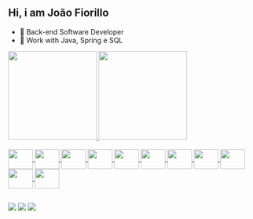 ## Hi, i am João Fiorillo

- 🔭 Back-end Software Developer
- 🌱 Work with Java, Spring e SQL 
 <a href="https://github.com/jaofiorillo">
  <img height="180em" src="https://github-readme-stats.vercel.app/api?username=jaofiorillo&show_icons=true&theme=dark&include_all_commits=true&count_private=true"/>
  <img height="180em" src="https://github-readme-stats.vercel.app/api/top-langs/?username=jaofiorillo&layout=compact&langs_count=7&theme=dark"/>
</div>

<div style="display: inline_block"><br>
    <img align="center" alt height="40" width="50"<img src="https://cdn.jsdelivr.net/gh/devicons/devicon/icons/java/java-original.svg" />
    <img align="center" alt height="40" width="50" <img src="https://cdn.jsdelivr.net/gh/devicons/devicon/icons/spring/spring-original.svg" />
    <img align="center" alt height="40" width="50"<img src="https://cdn.jsdelivr.net/gh/devicons/devicon/icons/mysql/mysql-original.svg" />
    <img align="center" alt height="40" width="50" <img src="https://cdn.jsdelivr.net/gh/devicons/devicon/icons/postgresql/postgresql-original.svg" />
    <img align="center" alt height="40" width="50" <img src="https://cdn.jsdelivr.net/gh/devicons/devicon/icons/oracle/oracle-original.svg" />
    <img align="center" alt height="40" width="50" <img src="https://cdn.jsdelivr.net/gh/devicons/devicon/icons/docker/docker-plain.svg" />
    <img align="center" alt height="40" width="50" <img src="https://cdn.jsdelivr.net/gh/devicons/devicon/icons/c/c-original.svg" />
    <img align="center" alt height="40" width="50" <img src="https://cdn.jsdelivr.net/gh/devicons/devicon/icons/csharp/csharp-original.svg" />
    <img align="center" alt height="40" width="50" <img src="https://cdn.jsdelivr.net/gh/devicons/devicon/icons/android/android-original.svg" />
    <img align="center" alt height="40" width="50" <img src="https://cdn.jsdelivr.net/gh/devicons/devicon@latest/icons/typescript/typescript-plain.svg" />
    <img align="center" alt height="40" width="50" <img src="https://cdn.jsdelivr.net/gh/devicons/devicon@latest/icons/nestjs/nestjs-original.svg" />

  
  ##
  
  <div> 
  <a href="https://www.instagram.com/jao_fiorillo/" target="_blank"><img src="https://img.shields.io/badge/-Instagram-%23E4405F?style=for-the-badge&logo=instagram&logoColor=white" target="_blank"></a> 
  <a href = "mailto:joao.21banci@gmail.com"><img src="https://img.shields.io/badge/-Gmail-%23333?style=for-the-badge&logo=gmail&logoColor=white" target="_blank"></a>
  <a href="https://www.linkedin.com/in/joão-augusto-fiorillo-banci-9a55391a0/" target="_blank"><img src="https://img.shields.io/badge/-LinkedIn-%230077B5?style=for-the-badge&logo=linkedin&logoColor=white" target="_blank"></a> 

 
</div>
